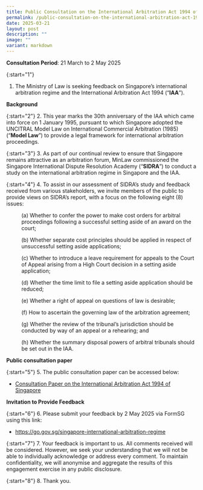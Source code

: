 ```yaml
---
title: Public Consultation on the International Arbitration Act 1994 of Singapore
permalink: /public-consultation-on-the-international-arbitration-act-1994-of-singapore/
date: 2025-03-21
layout: post
description: ""
image: ""
variant: markdown
---
```

**Consultation Period**: 21 March to 2 May 2025

{:start="1"}
1. The Ministry of Law is seeking feedback on Singapore’s international arbitration regime and the International Arbitration Act 1994 (“**IAA**”). 

**Background**

{:start="2"}
2.  This year marks the 30th anniversary of the IAA which came into force on 1 January 1995, pursuant to which Singapore adopted the UNCITRAL Model Law on International Commercial Arbitration (1985) (“**Model Law**”) to provide a legal framework for international arbitration proceedings.

{:start="3"}
3.  As part of our continual review to ensure that Singapore remains attractive as an arbitration forum, MinLaw commissioned the Singapore International Dispute Resolution Academy (“**SIDRA**”) to conduct a study on the international arbitration regime in Singapore and the IAA.

{:start="4"}
4.  To assist in our assessment of SIDRA’s study and feedback received from various stakeholders, we invite members of the public to provide views on SIDRA’s report, with a focus on the following eight (8) issues:

<p style="margin-left: 40px">
(a) Whether to confer the power to make cost orders for arbitral proceedings following a successful setting aside of an award on the court;</p>

<p style="margin-left: 40px">
(b) Whether separate cost principles should be applied in respect of unsuccessful setting aside applications;</p>

<p style="margin-left: 40px">
(c) Whether to introduce a leave requirement for appeals to the Court of Appeal arising from a High Court decision in a setting aside application;</p>

<p style="margin-left: 40px">
(d) Whether the time limit to file a setting aside application should be reduced;</p>

<p style="margin-left: 40px">
(e) Whether a right of appeal on questions of law is desirable;</p>

<p style="margin-left: 40px">
(f) How to ascertain the governing law of the arbitration agreement;</p>

<p style="margin-left: 40px">
(g) Whether the review of the tribunal’s jurisdiction should be conducted by way of an appeal or a rehearing; and</p>

<p style="margin-left: 40px">
(h) Whether the summary disposal powers of arbitral tribunals should be set out in the IAA.</p>

**Public consultation paper**

{:start="5"}
5.  The public consultation paper can be accessed below: 

* [Consultation Paper on the International Arbitration Act 1994 of Singapore](/files/Arbitration/IAA_Consultation_Paper.pdf)

**Invitation to Provide Feedback**

{:start="6"}
6.  Please submit your feedback by 2 May 2025 via FormSG using this link: 

* https://go.gov.sg/singapore-international-arbitration-regime 

{:start="7"}
7.  Your feedback is important to us. All comments received will be considered. However, we seek your understanding that we will not be able to individually acknowledge or address every comment. To maintain confidentiality, we will anonymise and aggregate the results of this engagement exercise in any public disclosure.

{:start="8"}
8.  Thank you.
